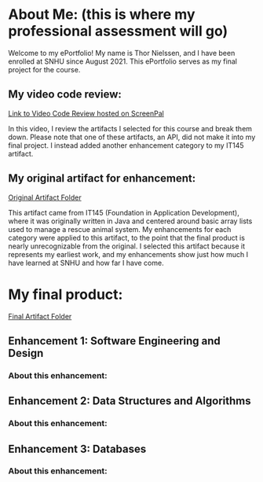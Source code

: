 # **About Me: (this is where my professional assessment will go)**
Welcome to my ePortfolio! My name is Thor Nielssen, and I have been enrolled at SNHU since August 2021.
This ePortfolio serves as my final project for the course.

## **My video code review:**
[Link to Video Code Review hosted on ScreenPal](https://go.screenpal.com/watch/cZh0rqVLGiY)

In this video, I review the artifacts I selected for this course and break them down.
Please note that one of these artifacts, an API, did not make it into my final project.
I instead added another enhancement category to my IT145 artifact.

## **My original artifact for enhancement:**
[Original Artifact Folder](https://github.com/ElateScarab/ElateScarab.github.io/tree/c1516d5f3db2a85e73c74df677ff26e5422fff66/Original%20Artifact)

This artifact came from IT145 (Foundation in Application Development), where it was originally written in Java and centered around basic array lists used to manage a rescue animal system. My enhancements for each category were applied to this artifact, to the point that the final product is nearly unrecognizable from the original. I selected this artifact because it represents my earliest work, and my enhancements show just how much I have learned at SNHU and how far I have come.

# **My final product:**
[Final Artifact Folder](https://github.com/ElateScarab/ElateScarab.github.io/tree/c1516d5f3db2a85e73c74df677ff26e5422fff66/Final%20Artifact/Final%20Artifact)


## **Enhancement 1: Software Engineering and Design**

### About this enhancement:


## **Enhancement 2: Data Structures and Algorithms**

### About this enhancement:


## **Enhancement 3: Databases**

### About this enhancement:

